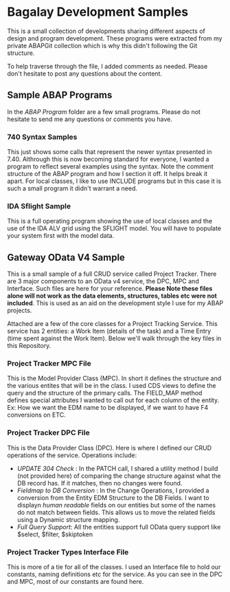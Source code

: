 # Bagalay Development Samples
This is a small collection of developments sharing different aspects of design and program development. These programs were extracted from my private ABAPGit collection which is why this didn't following the Git structure.

To help traverse through the file, I added comments as needed. Please don't hesitate to post any questions about the content.

## Sample ABAP Programs
In the _ABAP Program_ folder are a few small programs. Please do not hesitate to send me any questions or comments you have.

### 740 Syntax Samples
This just shows some calls that represent the newer syntax presented in 7.40. Althrough this is now becoming standard for everyone, I wanted a program to reflect several examples using the syntax. Note the comment structure of the ABAP program and how I section it off. It helps break it apart. For local classes, I like to use INCLUDE programs but in this case it is such a small program it didn't warrant a need.

### IDA Sflight Sample
This is a full operating program showing the use of local classes and the use of the IDA ALV grid using the SFLIGHT model. You will have to populate your system first with the model data.

## Gateway OData V4 Sample
This is a small sample of a full CRUD service called Project Tracker. There are 3 major components to an OData v4 service, the DPC, MPC and Interface. Such files are here for your reference. **Please Note these files alone will not work as the data elements, structures, tables etc were not included**. This is used as an aid on the development style I use for my ABAP projects.

Attached are a few of the core classes for a Project Tracking Service. This service has 2 entities: a Work Item (details of the task) and a Time Entry (time spent against the Work Item). Below we'll walk through the key files in this Repository.

### Project Tracker MPC File
This is the Model Provider Class (MPC). In short it defines the structure and the various entites that will be in the class. I used CDS views to define the query and the structure of the primary calls. The FIELD_MAP method defines special attributes I wanted to call out for each column of the entity. Ex: How we want the EDM name to be displayed, if we want to have F4 conversions on ETC.

### Project Tracker DPC File
This is the Data Provider Class (DPC). Here is where I defined our CRUD operations of the service. Operations include:

* _UPDATE 304 Check_ : In the PATCH call, I shared a utility method I build (not provided here) of comparing the change structure against what the DB record has. If it matches, then no changes were found.
* _Fieldmap to DB Conversion_ : In the Change Operations, I provided a conversion from the Entity EDM Structure to the DB Fields. I want to displayn _human readable_ fields on our entities but some of the names do not match between fields. This allows us to move the related fields using a Dynamic structure mapping.
* _Full Query Support_: All the entities support full OData query support like $select, $filter, $skiptoken

### Project Tracker Types Interface File
This is more of a tie for all of the classes. I used an Interface file to hold our constants, naming definitions etc for the service. As you can see in the DPC and MPC, most of our constants are found here.